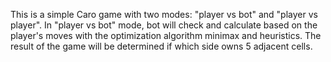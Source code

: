 This is a simple Caro game with two modes: "player vs bot" and "player vs player". 
In "player vs bot" mode, bot will check and calculate based on the player's moves with the optimization algorithm minimax and heuristics.
The result of the game will be determined if which side owns 5 adjacent cells.

